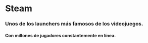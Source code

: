 # Steam
### Unos de los launchers más famosos de los videojuegos.
#### Con millones de jugadores constantemente en línea.
